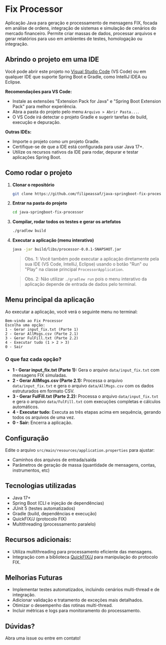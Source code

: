 # Fix Processor

Aplicação Java para geração e processamento de mensagens FIX, focada em análise de ordens, integração de sistemas e simulação de cenários do mercado financeiro. Permite criar massas de dados, processar arquivos e gerar relatórios para uso em ambientes de testes, homologação ou integração.

## Abrindo o projeto em uma IDE

Você pode abrir este projeto no [Visual Studio Code](https://code.visualstudio.com/) (VS Code) ou em qualquer IDE que suporte Spring Boot e Gradle, como IntelliJ IDEA ou Eclipse.

**Recomendações para VS Code:**
- Instale as extensões "Extension Pack for Java" e "Spring Boot Extension Pack" para melhor experiência.
- Abra a pasta do projeto pelo menu `Arquivo > Abrir Pasta...`.
- O VS Code irá detectar o projeto Gradle e sugerir tarefas de build, execução e depuração.

**Outras IDEs:**
- Importe o projeto como um projeto Gradle.
- Certifique-se de que a IDE está configurada para usar Java 17+.
- Utilize os recursos nativos da IDE para rodar, depurar e testar aplicações Spring Boot.

## Como rodar o projeto
1. **Clonar o repositório**
   ```sh
   git clone https://github.com/filipeassaf/java-springboot-fix-processor
   ```
2. **Entrar na pasta do projeto**
   ```sh
   cd java-springboot-fix-processor
   ```
3. **Compilar, rodar todos os testes e gerar os artefatos**
   ```sh
   ./gradlew build
   ```
4. **Executar a aplicação (menu interativo)**
   ```sh
   java -jar build/libs/processor-0.0.1-SNAPSHOT.jar
   ``` 
   > Obs. 1: Você também pode executar a aplicação diretamente pela sua IDE (VS Code, IntelliJ, Eclipse) usando o botão "Run" ou "Play" na classe principal `ProcessorApplication`.

   > Obs. 2: Não utilizar `./gradlew run` pois o menu interativo da aplicação depende de entrada de dados pelo terminal.

## Menu principal da aplicação
Ao executar a aplicação, você verá o seguinte menu no terminal:

```
Bem-vindo ao Fix Processor
Escolha uma opção:
1 - Gerar input_fix.txt (Parte 1)
2 - Gerar AllMsgs.csv (Parte 2.1)
3 - Gerar FulFill.txt (Parte 2.2)
4 - Executar tudo (1 > 2 > 3)
0 - Sair
```

### O que faz cada opção?
- **1 - Gerar input_fix.txt (Parte 1):** Gera o arquivo `data/input_fix.txt` com mensagens FIX simuladas.
- **2 - Gerar AllMsgs.csv (Parte 2.1):** Processa o arquivo `data/input_fix.txt` e gera o arquivo `data/AllMsgs.csv` com os dados estruturados em formato CSV.
- **3 - Gerar FulFill.txt (Parte 2.2):** Processa o arquivo `data/input_fix.txt` e gera o arquivo `data/FulFill.txt` com execuções completas e cálculos automáticos.
- **4 - Executar tudo:** Executa as três etapas acima em sequência, gerando todos os arquivos de uma vez.
- **0 - Sair:** Encerra a aplicação.

## Configuração
Edite o arquivo `src/main/resources/application.properties` para ajustar:

- Caminhos dos arquivos de entrada/saída
- Parâmetros de geração de massa (quantidade de mensagens, contas, instrumentos, etc)

## Tecnologias utilizadas
- Java 17+
- Spring Boot (CLI e injeção de dependências)
- JUnit 5 (testes automatizados)
- Gradle (build, dependências e execução)
- QuickFIX/J (protocolo FIX)
- Multithreading (processamento paralelo)

## Recursos adicionais:
- Utiliza multithreading para processamento eficiente das mensagens.
- Integração com a biblioteca [QuickFIX/J](https://www.quickfixj.org/) para manipulação do protocolo FIX.

## Melhorias Futuras

- Implementar testes automatizados, incluindo cenários multi-thread e de integração.
- Adicionar validação e tratamento de exceções mais detalhados.
- Otimizar o desempenho das rotinas multi-thread.
- Incluir métricas e logs para monitoramento do processamento.

## Dúvidas?
Abra uma issue ou entre em contato!
